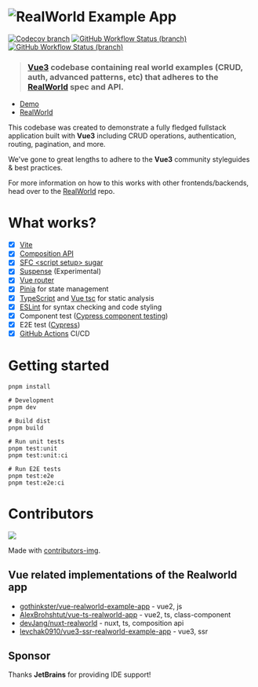# ![RealWorld Example App](logo.png)

[![Codecov branch](https://img.shields.io/codecov/c/github/mutoe/vue3-realworld-example-app/master?logo=codecov&style=for-the-badge)](https://app.codecov.io/gh/mutoe/vue3-realworld-example-app/branch/master)
[![GitHub Workflow Status (branch)](https://img.shields.io/github/actions/workflow/status/mutoe/vue3-realworld-example-app/test.yml?label=master&logo=github&style=for-the-badge)](https://github.com/mutoe/vue3-realworld-example-app/actions?query=branch%3Amaster)
[![GitHub Workflow Status (branch)](https://img.shields.io/github/actions/workflow/status/mutoe/vue3-realworld-example-app/test.yml?branch=script-setup&label=ref-sugar&logo=github&style=for-the-badge)](https://github.com/mutoe/vue3-realworld-example-app/actions?query=branch%3Aref-sugar)

> ### [Vue3](https://v3.vuejs.org/) codebase containing real world examples (CRUD, auth, advanced patterns, etc) that adheres to the [RealWorld](https://github.com/gothinkster/realworld) spec and API.

- [Demo](https://vue3-realworld-example-app-mutoe.vercel.app)
- [RealWorld](https://github.com/gothinkster/realworld)

This codebase was created to demonstrate a fully fledged fullstack application built with **Vue3** including CRUD operations, authentication, routing, pagination, and more.

We've gone to great lengths to adhere to the **Vue3** community styleguides & best practices.

For more information on how to this works with other frontends/backends, head over to the [RealWorld](https://github.com/gothinkster/realworld) repo.

# What works?

- [x] [Vite](https://github.com/vitejs/vite)
- [x] [Composition API](https://composition-api.vuejs.org/)
- [x] [SFC \<script setup> sugar](https://v3.vuejs.org/api/sfc-script-setup.html)
- [x] [Suspense](https://v3.vuejs.org/guide/component-dynamic-async.html#using-with-suspense) (Experimental)
- [x] [Vue router](https://next.router.vuejs.org/)
- [x] [Pinia](https://pinia.vuejs.org/) for state management
- [x] [TypeScript](https://www.typescriptlang.org/) and [Vue tsc](https://github.com/johnsoncodehk/volar/tree/master/vue-language-tools/vue-tsc) for static analysis
- [x] [ESLint](https://eslint.vuejs.org/) for syntax checking and code styling
- [x] Component test ([Cypress component testing](https://docs.cypress.io/guides/component-testing))
- [x] E2E test ([Cypress](https://docs.cypress.io))
- [x] [GitHub Actions](https://docs.github.com/en/actions) CI/CD

# Getting started

```shell script
pnpm install

# Development
pnpm dev

# Build dist
pnpm build

# Run unit tests
pnpm test:unit
pnpm test:unit:ci

# Run E2E tests
pnpm test:e2e
pnpm test:e2e:ci
```

# Contributors

<a href="https://github.com/mutoe/vue3-realworld-example-app/graphs/contributors">
  <img src="https://contributors-img.web.app/image?repo=mutoe/vue3-realworld-example-app" />
</a>

Made with [contributors-img](https://contributors-img.web.app).

## Vue related implementations of the Realworld app

- [gothinkster/vue-realworld-example-app](https://github.com/gothinkster/vue-realworld-example-app) - vue2, js
- [AlexBrohshtut/vue-ts-realworld-app](https://github.com/AlexBrohshtut/vue-ts-realworld-app) - vue2, ts, class-component
- [devJang/nuxt-realworld](https://github.com/devJang/nuxt-realworld) - nuxt, ts, composition api
- [levchak0910/vue3-ssr-realworld-example-app](https://github.com/levchak0910/vue3-ssr-realworld-example-app) - vue3, ssr

## Sponsor

Thanks **JetBrains** for providing IDE support!
